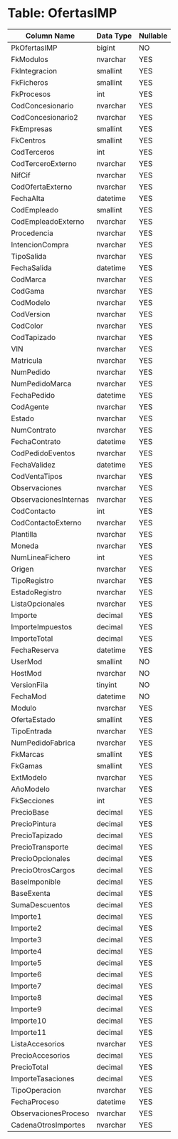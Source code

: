 # Table: OfertasIMP

| Column Name | Data Type | Nullable |
|-------------|-----------|----------|
| PkOfertasIMP | bigint | NO |
| FkModulos | nvarchar | YES |
| FkIntegracion | smallint | YES |
| FkFicheros | smallint | YES |
| FkProcesos | int | YES |
| CodConcesionario | nvarchar | YES |
| CodConcesionario2 | nvarchar | YES |
| FkEmpresas | smallint | YES |
| FkCentros | smallint | YES |
| CodTerceros | int | YES |
| CodTerceroExterno | nvarchar | YES |
| NifCif | nvarchar | YES |
| CodOfertaExterno | nvarchar | YES |
| FechaAlta | datetime | YES |
| CodEmpleado | smallint | YES |
| CodEmpleadoExterno | nvarchar | YES |
| Procedencia | nvarchar | YES |
| IntencionCompra | nvarchar | YES |
| TipoSalida | nvarchar | YES |
| FechaSalida | datetime | YES |
| CodMarca | nvarchar | YES |
| CodGama | nvarchar | YES |
| CodModelo | nvarchar | YES |
| CodVersion | nvarchar | YES |
| CodColor | nvarchar | YES |
| CodTapizado | nvarchar | YES |
| VIN | nvarchar | YES |
| Matricula | nvarchar | YES |
| NumPedido | nvarchar | YES |
| NumPedidoMarca | nvarchar | YES |
| FechaPedido | datetime | YES |
| CodAgente | nvarchar | YES |
| Estado | nvarchar | YES |
| NumContrato | nvarchar | YES |
| FechaContrato | datetime | YES |
| CodPedidoEventos | nvarchar | YES |
| FechaValidez | datetime | YES |
| CodVentaTipos | nvarchar | YES |
| Observaciones | nvarchar | YES |
| ObservacionesInternas | nvarchar | YES |
| CodContacto | int | YES |
| CodContactoExterno | nvarchar | YES |
| Plantilla | nvarchar | YES |
| Moneda | nvarchar | YES |
| NumLineaFichero | int | YES |
| Origen | nvarchar | YES |
| TipoRegistro | nvarchar | YES |
| EstadoRegistro | nvarchar | YES |
| ListaOpcionales | nvarchar | YES |
| Importe | decimal | YES |
| ImporteImpuestos | decimal | YES |
| ImporteTotal | decimal | YES |
| FechaReserva | datetime | YES |
| UserMod | smallint | NO |
| HostMod | nvarchar | NO |
| VersionFila | tinyint | NO |
| FechaMod | datetime | NO |
| Modulo | nvarchar | YES |
| OfertaEstado | smallint | YES |
| TipoEntrada | nvarchar | YES |
| NumPedidoFabrica | nvarchar | YES |
| FkMarcas | smallint | YES |
| FkGamas | smallint | YES |
| ExtModelo | nvarchar | YES |
| AñoModelo | nvarchar | YES |
| FkSecciones | int | YES |
| PrecioBase | decimal | YES |
| PrecioPintura | decimal | YES |
| PrecioTapizado | decimal | YES |
| PrecioTransporte | decimal | YES |
| PrecioOpcionales | decimal | YES |
| PrecioOtrosCargos | decimal | YES |
| BaseImponible | decimal | YES |
| BaseExenta | decimal | YES |
| SumaDescuentos | decimal | YES |
| Importe1 | decimal | YES |
| Importe2 | decimal | YES |
| Importe3 | decimal | YES |
| Importe4 | decimal | YES |
| Importe5 | decimal | YES |
| Importe6 | decimal | YES |
| Importe7 | decimal | YES |
| Importe8 | decimal | YES |
| Importe9 | decimal | YES |
| Importe10 | decimal | YES |
| Importe11 | decimal | YES |
| ListaAccesorios | nvarchar | YES |
| PrecioAccesorios | decimal | YES |
| PrecioTotal | decimal | YES |
| ImporteTasaciones | decimal | YES |
| TipoOperacion | nvarchar | YES |
| FechaProceso | datetime | YES |
| ObservacionesProceso | nvarchar | YES |
| CadenaOtrosImportes | nvarchar | YES |
